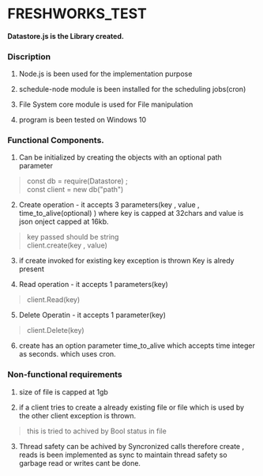 # FRESHWORKS_TEST

#### Datastore.js is the Library created.

### Discription
1. Node.js is been used for the implementation purpose

2. schedule-node module is been installed for the scheduling jobs(cron)

3. File System core module is used for File manipulation

4. program is been tested on Windows 10


### Functional Components.

1. Can be initialized by creating the objects with an optional path parameter
  > const db  = require(Datastore) ;</br>
  > const client = new db("path")

2. Create operation - it accepts 3 parameters(key , value , time_to_alive(optional) ) where key is capped at 32chars and value is json onject capped at 16kb.
  > key passed should be string<br/>
  > client.create(key , value)
 
3. if create invoked for existing key exception is thrown Key is alredy present
 
4. Read operation - it accepts 1 parameters(key)
  > client.Read(key)
 
5. Delete Operatin - it accepts 1 parameter(key)
  > client.Delete(key)

6. create has an option parameter time_to_alive which accepts time integer as seconds. which uses cron.

### Non-functional requirements

1. size of file is capped at 1gb

2. if a client tries to create a already existing file or file which is used by the other client exception is thrown.
  > this is tried to achived by Bool status in file

3. Thread safety can be achived by Syncronized calls therefore create , reads  is been  implemented as sync to maintain thread safety so garbage read or writes cant be done.
